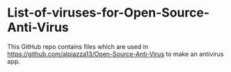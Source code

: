 # List-of-viruses-for-Open-Source-Anti-Virus

This GitHub repo contains files which are used in https://github.com/alpiazza13/Open-Source-Anti-Virus to make an antivirus app. 

